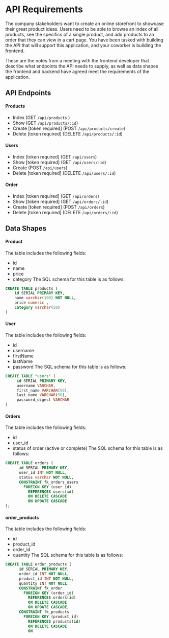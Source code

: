 # API Requirements

The company stakeholders want to create an online storefront to showcase their great product ideas. Users need to be able to browse an index of all products, see the specifics of a single product, and add products to an order that they can view in a cart page. You have been tasked with building the API that will support this application, and your coworker is building the frontend.

These are the notes from a meeting with the frontend developer that describe what endpoints the API needs to supply, as well as data shapes the frontend and backend have agreed meet the requirements of the application.

## API Endpoints

#### Products

-   Index (GET `/api/products` )
-   Show (GET `/api/products/:id`)
-   Create [token required] (POST `/api/products/create`)
-   Delete [token required] (DELETE `/api/products/:id`)

#### Users

-   Index [token required] (GET `/api/users`)
-   Show [token required] (GET `/api/users/:id`)
-   Create (POST `/api/users`)
-   Delete [token required] (DELETE `/api/users/:id`)

#### Order

-   Index [token required] (GET `/api/orders`)
-   Show [token required] (GET `/api/orders/:id`)
-   Create [token required] (POST `/api/orders`)
-   Delete [token required] (DELETE `/api/orders/:id`)

## Data Shapes

#### Product

The table includes the following fields:

-   id
-   name
-   price
-   category
    The SQL schema for this table is as follows:

```sql
CREATE TABLE products (
    id SERIAL PRIMARY KEY,
    name varchar(100) NOT NULL,
    price numeric ,
    category varchar(50)
)
```

#### User

The table includes the following fields:

-   id
-   username
-   firstName
-   lastName
-   password
    The SQL schema for this table is as follows:

```sql
CREATE TABLE "users" (
     id SERIAL PRIMARY KEY,
     username VARCHAR,
     first_name VARCHAR(50),
     last_name VARCHAR(50),
     password_digest VARCHAR
)
```

#### Orders

The table includes the following fields:

-   id
-   user_id
-   status of order (active or complete)
    The SQL schema for this table is as follows:

```sql
CREATE TABLE orders (
      id SERIAL PRIMARY KEY,
      user_id INT NOT NULL,
      status varchar NOT NULL,
      CONSTRAINT fk_orders_users
        FOREIGN KEY (user_id)
          REFERENCES users(id)
          ON DELETE CASCADE
          ON UPDATE CASCADE
);
```

#### order_products

The table includes the following fields:

-   id
-   product_id
-   order_id
-   quantity
    The SQL schema for this table is as follows:

```sql
CREATE TABLE order_products (
      id SERIAL PRIMARY KEY,
      order_id INT NOT NULL,
      product_id INT NOT NULL,
      quantity INT NOT NULL,
      CONSTRAINT fk_order
        FOREIGN KEY (order_id)
          REFERENCES orders(id)
          ON DELETE CASCADE
          ON UPDATE CASCADE,
      CONSTRAINT fk_products
        FOREIGN KEY (product_id)
          REFERENCES products(id)
          ON DELETE CASCADE
          ON

```
